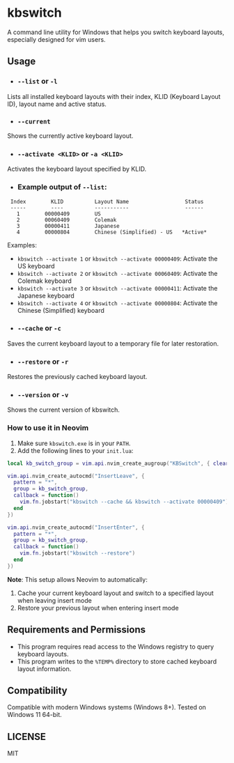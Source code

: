 ﻿# kbswitch

A command line utility for Windows that helps you switch keyboard layouts, especially designed for vim users.

## Usage

- ### `--list` or `-l`

Lists all installed keyboard layouts with their index, KLID (Keyboard Layout ID), layout name and active status.

- ### `--current`

Shows the currently active keyboard layout.

- ### `--activate <KLID>` or `-a <KLID>`

Activates the keyboard layout specified by KLID.

* ### Example output of `--list`:
```
 Index        KLID          Layout Name                  Status
 -----        ----          -----------                  ------
   1        00000409        US
   2        00060409        Colemak
   3        00000411        Japanese
   4        00000804        Chinese (Simplified) - US   *Active*
```

Examples:
* `kbswitch --activate 1` or `kbswitch --activate 00000409`: Activate the US keyboard
* `kbswitch --activate 2` or `kbswitch --activate 00060409`: Activate the Colemak keyboard
* `kbswitch --activate 3` or `kbswitch --activate 00000411`: Activate the Japanese keyboard
* `kbswitch --activate 4` or `kbswitch --activate 00000804`: Activate the Chinese (Simplified) keyboard

- ### `--cache` or `-c`

Saves the current keyboard layout to a temporary file for later restoration.

- ### `--restore` or `-r`

Restores the previously cached keyboard layout.

- ### `--version` or `-v`

Shows the current version of kbswitch.

### How to use it in Neovim

1. Make sure `kbswitch.exe` is in your `PATH`.
2. Add the following lines to your `init.lua`:

```lua
local kb_switch_group = vim.api.nvim_create_augroup("KBSwitch", { clear = true })

vim.api.nvim_create_autocmd("InsertLeave", {
  pattern = "*",
  group = kb_switch_group,
  callback = function()
    vim.fn.jobstart("kbswitch --cache && kbswitch --activate 00000409") -- Replace with your preferred layout KLID
  end
})

vim.api.nvim_create_autocmd("InsertEnter", {
  pattern = "*",
  group = kb_switch_group,
  callback = function()
    vim.fn.jobstart("kbswitch --restore")
  end
})
```

**Note**: This setup allows Neovim to automatically:
1. Cache your current keyboard layout and switch to a specified layout when leaving insert mode
2. Restore your previous layout when entering insert mode

## Requirements and Permissions

- This program requires read access to the Windows registry to query keyboard layouts.
- This program writes to the `%TEMP%` directory to store cached keyboard layout information.

## Compatibility

Compatible with modern Windows systems (Windows 8+). Tested on Windows 11 64-bit.

## LICENSE

MIT
